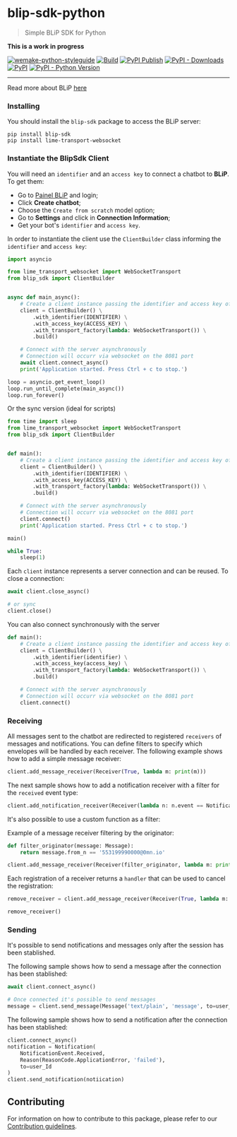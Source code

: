 # blip-sdk-python
> Simple BLiP SDK for Python

**This is a work in progress**

[![wemake-python-styleguide](https://img.shields.io/badge/style-wemake-000000.svg)](https://github.com/wemake-services/wemake-python-styleguide)
[![Build](https://github.com/takenet/blip-sdk-python/actions/workflows/unit-testing.yml/badge.svg)](https://github.com/takenet/blip-sdk-python/actions/workflows/unit-testing.yml)
[![PyPI Publish](https://github.com/takenet/blip-sdk-python/actions/workflows/publish-package.yml/badge.svg)](https://github.com/takenet/blip-sdk-python/actions/workflows/publish-package.yml)
[![PyPI - Downloads](https://img.shields.io/pypi/dm/blip-sdk)](https://pypi.org/project/blip-sdk)
[![PyPI](https://img.shields.io/pypi/v/blip-sdk)](https://pypi.org/project/blip-sdk)
[![PyPI - Python Version](https://img.shields.io/pypi/pyversions/blip-sdk)](https://pypi.org/project/blip-sdk)

--------

Read more about BLiP [here](http://blip.ai/)

### Installing

You should install the `blip-sdk` package to access the BLiP server:

    pip install blip-sdk
    pip install lime-transport-websocket

### Instantiate the BlipSdk Client

You will need an `identifier` and an `access key` to connect a chatbot to **BLiP**. To get them:
- Go to [Painel BLiP](http://portal.blip.ai/) and login;
- Click **Create chatbot**;
- Choose the `Create from scratch` model option;
- Go to **Settings** and click in **Connection Information**;
- Get your bot's `identifier` and `access key`.

In order to instantiate the client use the `ClientBuilder` class informing the `identifier` and `access key`:

```python
import asyncio

from lime_transport_websocket import WebSocketTransport
from blip_sdk import ClientBuilder


async def main_async():
    # Create a client instance passing the identifier and access key of your chatbot
    client = ClientBuilder() \
        .with_identifier(IDENTIFIER) \
        .with_access_key(ACCESS_KEY) \
        .with_transport_factory(lambda: WebSocketTransport()) \
        .build()

    # Connect with the server asynchronously
    # Connection will occurr via websocket on the 8081 port
    await client.connect_async()
    print('Application started. Press Ctrl + c to stop.')

loop = asyncio.get_event_loop()
loop.run_until_complete(main_async())
loop.run_forever()
```

Or the sync version (ideal for scripts)

```python
from time import sleep
from lime_transport_websocket import WebSocketTransport
from blip_sdk import ClientBuilder


def main():
    # Create a client instance passing the identifier and access key of your chatbot
    client = ClientBuilder() \
        .with_identifier(IDENTIFIER) \
        .with_access_key(ACCESS_KEY) \
        .with_transport_factory(lambda: WebSocketTransport()) \
        .build()

    # Connect with the server asynchronously
    # Connection will occurr via websocket on the 8081 port
    client.connect()
    print('Application started. Press Ctrl + c to stop.')

main()

while True:
    sleep(1)
```

Each `client` instance represents a server connection and can be reused. To close a connection:

```python
await client.close_async()

# or sync
client.close()
```

You can also connect synchronously with the server
```python
def main():
    # Create a client instance passing the identifier and access key of your chatbot
    client = ClientBuilder() \
        .with_identifier(identifier) \
        .with_access_key(access_key) \
        .with_transport_factory(lambda: WebSocketTransport()) \
        .build()

    # Connect with the server asynchronously
    # Connection will occurr via websocket on the 8081 port
    client.connect()
```

### Receiving

All messages sent to the chatbot are redirected to registered `receivers` of messages and notifications. You can define filters to specify which envelopes will be handled by each receiver.
The following example shows how to add a simple message receiver:

```python
client.add_message_receiver(Receiver(True, lambda m: print(m)))
```
The next sample shows how to add a notification receiver with a filter for the `received` event type:

```python
client.add_notification_receiver(Receiver(lambda n: n.event == NotificationEvent.RECEIVED, lambda n: print(n)))
```

It's also possible to use a custom function as a filter:

Example of a message receiver filtering by the originator:

```python
def filter_originator(message: Message):
    return message.from_n == '553199990000@0mn.io'

client.add_message_receiver(Receiver(filter_originator, lambda m: print(m)))
```

Each registration of a receiver returns a `handler` that can be used to cancel the registration:

```python
remove_receiver = client.add_message_receiver(Receiver(True, lambda m: print(m)))

remove_receiver()
```

### Sending

It's possible to send notifications and messages only after the session has been stablished.

The following sample shows how to send a message after the connection has been stablished:

```python
await client.connect_async()

# Once connected it's possible to send messages
message = client.send_message(Message('text/plain', 'message', to=user_id))
```

The following sample shows how to send a notification after the connection has been stablished:

```python
client.connect_async()
notification = Notification(
    NotificationEvent.Received,
    Reason(ReasonCode.ApplicationError, 'failed'),
    to=user_Id
)
client.send_notification(notiication)
```

## Contributing

For information on how to contribute to this package, please refer to our [Contribution guidelines](https://github.com/takenet/blip-sdk-js/blob/master/CONTRIBUTING.md).
